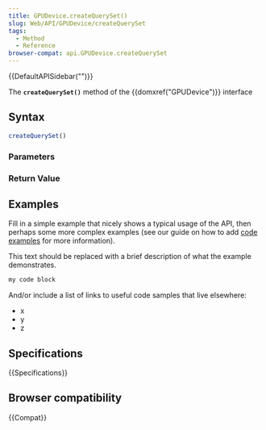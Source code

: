 ```yaml
---
title: GPUDevice.createQuerySet()
slug: Web/API/GPUDevice/createQuerySet
tags:
  - Method
  - Reference
browser-compat: api.GPUDevice.createQuerySet
---
```

{{DefaultAPISidebar("")}}

The **`createQuerySet()`** method of the {{domxref("GPUDevice")}} interface 

## Syntax

```js
createQuerySet()
```

### Parameters



### Return Value



## Examples

Fill in a simple example that nicely shows a typical usage of the API, then perhaps some more complex examples (see our guide on how to add [code examples](/en-US/docs/MDN/Contribute/Structures/Code_examples) for more information).

This text should be replaced with a brief description of what the example demonstrates.

```js
my code block
```

And/or include a list of links to useful code samples that live elsewhere:

*   x
*   y
*   z

## Specifications

{{Specifications}}

## Browser compatibility

{{Compat}}

